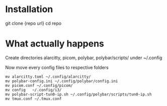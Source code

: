 # Installation
git clone {repo url}
cd repo




# What actually happens
Create directories alarcitty, picom, polybar, polybar/scripts/ under ~/.config

Now move every config files to respective folders
```
mv alarcitty.toml ~/.config/alarcitty/
mv polybar-config.ini ~/.config/polybar/config.ini
mv picom.conf ~/.config/picom/
mv config   ~/.config/i3/
mv polybar-script-tun0-ip.sh ~/.config/polybar/scripts/tun0-ip.sh
mv tmux.conf ~/.tmux.conf

```
